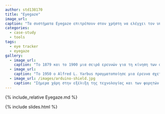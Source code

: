 ```yaml
---
author: std138170
title: "Eyegaze"
image_url: 
caption: "Τα συστήματα Eyegaze επιτρέπουν στον χρήστη να ελέγχει τον υπολογιστή κοιτάζοντας τον. Ορισμένα συστήματα απαιτούν ειδικά γυαλιά ή ένα ειδικό μηχάνημα (κάτι σαν μικρό κουτί) τοποθετημένο στο κεφάλι, ενώ άλλα είναι ενσωματωμένα στην οθόνη ή κάτω από αυτή."
categories:
  - case-study
  - tools
tags:
  - eye tracker
  - eyegaze
gallery:
  - image_url: 
    caption: "Το 1879 και το 1900 μια σειρά ερευνών για τη κίνηση των ανθρώπινων οφθαλμών κατά τη διάρκεια ανάγνωσης οδήγησε τους ερευνητές σε μια πρώιμη κατασκευή eye tracker."
  - image_url:
    caption: "To 1950 ο Alfred L. Yarbus πραγματοποίησε μια έρευνα σχετικά με το eye tracking για να εκδώσει τελικά το βιβλίο του το 1976."
  - image_url: /images/arduino-shield.jpg
    caption: "Σήμερα χάρη στην εξέλιξη της τεχνολογίας και των φορητών ηλεκτρονικών συσκευών, επιτυγχάνονται υψηλές επιδόσεις των eye trackers με αποτέλεσμα τη σύνθεση των eyegaze συστημάτων σε φαρμογές είτε εμπορικής είτε στρατιωτικής χρήσς."
---
```


{% include_relative Eyegaze.md %}

{% include slides.html %}
